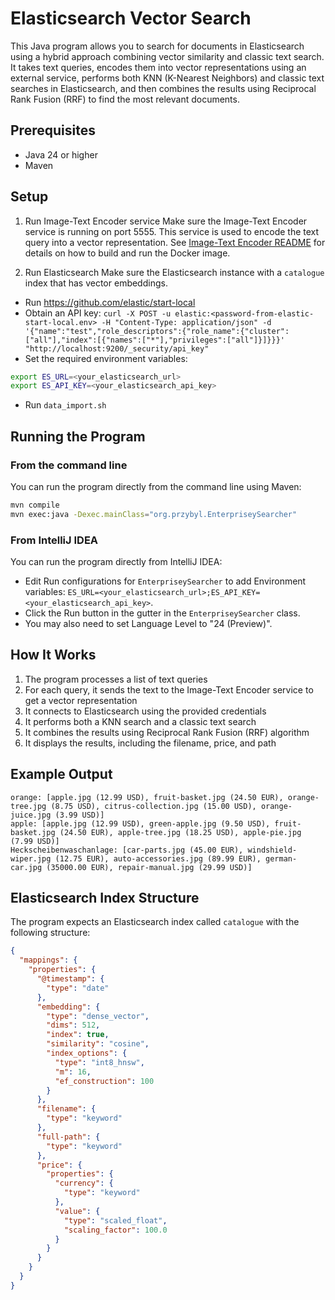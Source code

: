 # Elasticsearch Vector Search

This Java program allows you to search for documents in Elasticsearch using a hybrid approach combining vector similarity and classic text search. 
It takes text queries, encodes them into vector representations using an external service, performs both KNN (K-Nearest Neighbors) and 
classic text searches in Elasticsearch, and then combines the results using Reciprocal Rank Fusion (RRF) to find the most relevant documents.

## Prerequisites

- Java 24 or higher
- Maven

## Setup

1. Run Image-Text Encoder service
Make sure the Image-Text Encoder service is running on port 5555. This service is used to encode the text query into a vector representation.
See [Image-Text Encoder README](./../searcher/image-text-encoder/README.md) for details on how to build and run the Docker image.
 
2. Run Elasticsearch
Make sure the Elasticsearch instance with a `catalogue` index that has vector embeddings.
* Run https://github.com/elastic/start-local
* Obtain an API key: `curl -X POST -u elastic:<password-from-elastic-start-local.env> -H "Content-Type: application/json" -d '{"name":"test","role_descriptors":{"role_name":{"cluster":["all"],"index":[{"names":["*"],"privileges":["all"]}]}}}' "http://localhost:9200/_security/api_key"`
* Set the required environment variables:
```bash
export ES_URL=<your_elasticsearch_url>
export ES_API_KEY=<your_elasticsearch_api_key>
```
* Run `data_import.sh`

## Running the Program

### From the command line
You can run the program directly from the command line using Maven:

```bash
mvn compile
mvn exec:java -Dexec.mainClass="org.przybyl.EnterpriseySearcher"
```

### From IntelliJ IDEA
You can run the program directly from IntelliJ IDEA:
* Edit Run configurations for `EnterpriseySearcher` to add Environment variables: `ES_URL=<your_elasticsearch_url>;ES_API_KEY=<your_elasticsearch_api_key>`.
* Click the Run button in the gutter in the `EnterpriseySearcher` class.
* You may also need to set Language Level to "24 (Preview)".

## How It Works

1. The program processes a list of text queries
2. For each query, it sends the text to the Image-Text Encoder service to get a vector representation
3. It connects to Elasticsearch using the provided credentials
4. It performs both a KNN search and a classic text search
5. It combines the results using Reciprocal Rank Fusion (RRF) algorithm
6. It displays the results, including the filename, price, and path

## Example Output

```
orange: [apple.jpg (12.99 USD), fruit-basket.jpg (24.50 EUR), orange-tree.jpg (8.75 USD), citrus-collection.jpg (15.00 USD), orange-juice.jpg (3.99 USD)]
apple: [apple.jpg (12.99 USD), green-apple.jpg (9.50 USD), fruit-basket.jpg (24.50 EUR), apple-tree.jpg (18.25 USD), apple-pie.jpg (7.99 USD)]
Heckscheibenwaschanlage: [car-parts.jpg (45.00 EUR), windshield-wiper.jpg (12.75 EUR), auto-accessories.jpg (89.99 EUR), german-car.jpg (35000.00 EUR), repair-manual.jpg (29.99 USD)]
```

## Elasticsearch Index Structure

The program expects an Elasticsearch index called `catalogue` with the following structure:

```json
{
  "mappings": {
    "properties": {
      "@timestamp": {
        "type": "date"
      },
      "embedding": {
        "type": "dense_vector",
        "dims": 512,
        "index": true,
        "similarity": "cosine",
        "index_options": {
          "type": "int8_hnsw",
          "m": 16,
          "ef_construction": 100
        }
      },
      "filename": {
        "type": "keyword"
      },
      "full-path": {
        "type": "keyword"
      },
      "price": {
        "properties": {
          "currency": {
            "type": "keyword"
          },
          "value": {
            "type": "scaled_float",
            "scaling_factor": 100.0
          }
        }
      }
    }
  }
}
```
